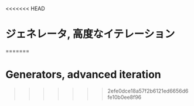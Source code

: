 
<<<<<<< HEAD
# ジェネレータ, 高度なイテレーション
=======
# Generators, advanced iteration
>>>>>>> 2efe0dce18a57f2b6121ed6656d6fe10b0ee8f96
